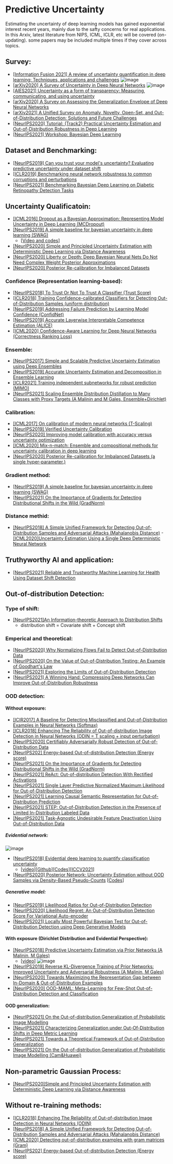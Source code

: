 # Predictive Uncertainty
Estimating the uncertainty of deep learning models has gained exponential interest recent years, mainly due to the safty concerns for real applications. 
In this Arxiv, latest literature from NIPS, ICML, ICLR, etc will be covered (on-updating). some papers may be included multiple times if they cover across topics.

## Survey:
- [[Information Fusion 2021] A review of uncertainty quantification in deep learning: Techniques, applications and challenges](https://www.sciencedirect.com/science/article/pii/S1566253521001081)
![image](https://user-images.githubusercontent.com/26398708/143864354-de4a2e38-fc8a-4095-9056-52f0e74ca710.png)
- [[arXiv2020] A Survey of Uncertainty in Deep Neural Networks](https://arxiv.org/abs/2107.03342)
![image](https://user-images.githubusercontent.com/26398708/143865096-85099b9f-723c-4fb0-bba7-b679bb5f107b.png)
- [[AIES2021] Uncertainty as a form of transparency: Measuring, communicating, and using uncertainty](https://dl.acm.org/doi/abs/10.1145/3461702.3462571)
- [[arXiv2020] A Survey on Assessing the Generalization Envelope of Deep Neural Networks](https://arxiv.org/abs/2008.09381)
- [[arXiv2021] A Unified Survey on Anomaly, Novelty, Open-Set, and Out-of-Distribution Detection: Solutions and Future Challenges](https://arxiv.org/abs/2110.14051)
- [[NeurIPS2020] Tutorial: (Track2) Practical Uncertainty Estimation and Out-of-Distribution Robustness in Deep Learning](https://nips.cc/virtual/2020/public/tutorial_0f190e6e164eafe66f011073b4486975.html)
- [[NeurIPS2021] Workshop: Bayesian Deep Learning](http://bayesiandeeplearning.org/)

## Dataset and Benchmarking:
- [[NeurIPS2019] Can you trust your model's uncertainty? Evaluating predictive uncertainty under dataset shift](https://proceedings.neurips.cc/paper/2019/hash/8558cb408c1d76621371888657d2eb1d-Abstract.html)
- [[ICLR2019] Benchmarking neural network robustness to common corruptions and perturbations](https://openreview.net/forum?id=HJz6tiCqYm)
- [[NeurIPS2021] Benchmarking Bayesian Deep Learning on Diabetic Retinopathy Detection Tasks](https://openreview.net/forum?id=jyd4Lyjr2iB)

## Uncertainty Qualificatoin:
- [[ICML2016] Dropout as a Bayesian Approximation: Representing Model Uncertainty in Deep Learning (MCDropout)](http://proceedings.mlr.press/v48/gal16.html)
- [[NeurIPS2019] A simple baseline for bayesian uncertainty in deep learning (SWAG)](https://proceedings.neurips.cc/paper/2019/file/118921efba23fc329e6560b27861f0c2-Paper.pdf)
  - [[Video and codes](https://www.youtube.com/watch?v=5WOj_ZZJ2wM)]
- [[NeurIPS2020] Simple and Principled Uncertainty Estimation with Deterministic Deep Learning via Distance Awareness](https://proceedings.neurips.cc/paper/2020/hash/543e83748234f7cbab21aa0ade66565f-Abstract.html)
- [[NeurIPS2020] Liberty or Depth: Deep Bayesian Neural Nets Do Not Need Complex Weight Posterior Approximations](https://proceedings.neurips.cc/paper/2020/hash/2dfe1946b3003933b7f8ddd71f24dbb1-Abstract.html)
- [[NeurIPS2020] Posterior Re-calibration for Imbalanced Datasets](https://proceedings.neurips.cc/paper/2020/hash/5ca359ab1e9e3b9c478459944a2d9ca5-Abstract.html)

### Confidence (Representation learning-based):
- [[NeurIPS2018] To Trust Or Not To Trust A Classifier (Trust Score)](https://openreview.net/forum?id=HkZFuPbubr)
- [[ICLR2018] Training Confidence-calibrated Classifiers for Detecting Out-of-Distribution Samples (uniform distribution)](https://openreview.net/forum?id=ryiAv2xAZ)
- [[NeurIPS2019] Addressing Failure Prediction by Learning Model Confidence (ConfidNet)](https://papers.nips.cc/paper/2019/hash/757f843a169cc678064d9530d12a1881-Abstract.html)
- [[NeurIPS2019] Accurate Layerwise Interpretable Competence Estimation (ALICE)](https://proceedings.neurips.cc/paper/2019/hash/a11da6bd58b95b334f8cd49f00918f16-Abstract.html)
- [[ICML2020] Confidence-Aware Learning for Deep Neural Networks (Correctness Ranking Loss)](http://proceedings.mlr.press/v119/moon20a.html)


### Ensemble:
- [[NeurIPS2017] Simple and Scalable Predictive Uncertainty
Estimation using Deep Ensembles](https://proceedings.neurips.cc/paper/2017/file/9ef2ed4b7fd2c810847ffa5fa85bce38-Paper.pdf)
- [[NeurIPS2019] Accurate Uncertainty Estimation and Decomposition in Ensemble Learning](https://proceedings.neurips.cc/paper/2019/hash/1cc8a8ea51cd0adddf5dab504a285915-Abstract.html)
- [[ICLR2021] Training independent subnetworks for robust prediction (MIMO)](https://openreview.net/forum?id=OGg9XnKxFAH)
- [[NeurIPS2021] Scaling Ensemble Distribution Distillation to Many Classes with Proxy Targets (A Malinin and M Gales, Ensemble+Dirichlet)](https://proceedings.neurips.cc/paper/2021/hash/2f4ccb0f7a84f335affb418aee08a6df-Abstract.html)

### Calibration:
 - [[ICML2017] On calibration of modern neural networks (T-Scaling)](http://proceedings.mlr.press/v70/guo17a.html)
 - [[NeurIPS2019] Verified Uncertainty Calibration](https://openreview.net/forum?id=rkxluVHeLB)
 - [[NeurIPS2020] Improving model calibration with accuracy versus uncertainty optimization](https://proceedings.neurips.cc/paper/2020/hash/d3d9446802a44259755d38e6d163e820-Abstract.html)
 - [[ICML2020] Mix-n-match: Ensemble and compositional methods for uncertainty calibration in deep learning](http://proceedings.mlr.press/v119/zhang20k.html)
 - [[NeurIPS2020] Posterior Re-calibration for Imbalanced Datasets (a single
hyper-parameter.)](https://proceedings.neurips.cc/paper/2020/hash/5ca359ab1e9e3b9c478459944a2d9ca5-Abstract.html)

### Gradient method:
- [[NeurIPS2019] A simple baseline for bayesian uncertainty in deep learning (SWAG)](https://proceedings.neurips.cc/paper/2019/file/118921efba23fc329e6560b27861f0c2-Paper.pdf)
- [[NeurIPS2021] On the Importance of Gradients for Detecting Distributional Shifts in the Wild (GradNorm)](https://proceedings.neurips.cc/paper/2021/hash/0607f4c705595b911a4f3e7a127b44e0-Abstract.html)

### Distance methid:
- [[NeurIPS2018] A Simple Unified Framework for Detecting Out-of-Distribution Samples and Adversarial Attacks (Mahalanobis Distance)](https://proceedings.neurips.cc/paper/2018/hash/abdeb6f575ac5c6676b747bca8d09cc2-Abstract.html)
-[[ICML2020]Uncertainty Estimation Using a Single Deep Deterministic Neural Network](http://proceedings.mlr.press/v119/van-amersfoort20a.html)


## Truthyworthy AI and application:
- [[NeurIPS2021] Reliable and Trustworthy Machine Learning for Health Using Dataset Shift Detection](https://openreview.net/forum?id=hNMOSUxE8o6)

## Out-of-distribution Detection: 
### Type of shift:
 - [[NeurIPS2021]An Information-theoretic Approach to Distribution Shifts](https://proceedings.neurips.cc/paper/2021/hash/93661c10ed346f9692f4d512319799b3-Abstract.html)
    - distribution shift = Covariate shift + Concept shift

### Emperical and theoretical:
 - [[NeurIPS2020] Why Normalizing Flows Fail to Detect Out-of-Distribution Data](https://proceedings.neurips.cc/paper/2020/hash/ecb9fe2fbb99c31f567e9823e884dbec-Abstract.html)
 - [[NeurIPS2020] On the Value of Out-of-Distribution Testing: An Example of Goodhart's Law](https://proceedings.neurips.cc/paper/2020/hash/045117b0e0a11a242b9765e79cbf113f-Abstract.html)
 - [[NeurIPS2021] Exploring the Limits of Out-of-Distribution Detection](https://proceedings.neurips.cc/paper/2021/hash/3941c4358616274ac2436eacf67fae05-Abstract.html)
 - [[NeurIPS2021] A Winning Hand: Compressing Deep Networks Can Improve Out-of-Distribution Robustness](https://proceedings.neurips.cc/paper/2021/hash/0607f4c705595b911a4f3e7a127b44e0-Abstract.html)

 
### OOD detection:
#### Without exposure:
- [[ICIR2017] A Baseline for Detecting Misclassified and Out-of-Distribution Examples in Neural Networks (Softmax)](https://openreview.net/forum?id=Hkg4TI9xl)
- [[ICLR2018] Enhancing The Reliability of Out-of-distribution Image Detection in Neural Networks (ODIN = T scaling + input perturbation)](https://openreview.net/forum?id=H1VGkIxRZ)
- [[NeurIPS2020] Certifiably Adversarially Robust Detection of Out-of-Distribution Data](https://proceedings.neurips.cc/paper/2020/hash/b90c46963248e6d7aab1e0f429743ca0-Abstract.html)
- [[NeurIPS202] Energy-based Out-of-distribution Detection (Energy score)](https://proceedings.neurips.cc/paper/2020/hash/f5496252609c43eb8a3d147ab9b9c006-Abstract.html)
- [[NeurIPS2021] On the Importance of Gradients for Detecting Distributional Shifts in the Wild (GradNorm)](https://proceedings.neurips.cc/paper/2021/hash/0607f4c705595b911a4f3e7a127b44e0-Abstract.html)
- [[NeurIPS2021] ReAct: Out-of-distribution Detection With Rectified Activations](https://proceedings.neurips.cc/paper/2021/hash/01894d6f048493d2cacde3c579c315a3-Abstract.html)
- [[NeurIPS2021] Single Layer Predictive Normalized Maximum Likelihood for Out-of-Distribution Detection](https://proceedings.neurips.cc/paper/2021/hash/093b60fd0557804c8ba0cbf1453da22f-Abstract.html)
- [[NeurIPS2021] 
Learning Causal Semantic Representation for Out-of-Distribution Prediction](https://proceedings.neurips.cc/paper/2021/hash/310614fca8fb8e5491295336298c340f-Abstract.html)
- [[NeurIPS2021] STEP: Out-of-Distribution Detection in the Presence of Limited In-Distribution Labeled Data](https://proceedings.neurips.cc/paper/2021/hash/f4334c131c781e2a6f0a5e34814c8147-Abstract.html)
- [[NeurIPS2021] Task-Agnostic Undesirable Feature Deactivation Using Out-of-Distribution Data](https://proceedings.neurips.cc/paper/2021/hash/21186d7b1482412ab14f0332b8aee119-Abstract.html)

##### Evidential network:
 ![image](https://user-images.githubusercontent.com/26398708/144141888-9e777456-404b-4f0d-a0a1-103032958c99.png)
- [[NeurIPS2018] Evidential deep learning to quantify classification uncertainty](https://proceedings.neurips.cc/paper/2018/file/a981f2b708044d6fb4a71a1463242520-Paper.pdf)
  - [[video](https://www.youtube.com/watch?v=toTcf7tZK8c)][[Github](https://github.com/aamini/evidential-deep-learning/)][[Codes](https://github.com/muratsensoy/muratsensoy.github.io)][[ICCV2021](https://openaccess.thecvf.com/content/ICCV2021/papers/Bao_Evidential_Deep_Learning_for_Open_Set_Action_Recognition_ICCV_2021_paper.pdf)]
- [[NeurIPS2020] Posterior Network: Uncertainty Estimation without OOD Samples via Density-Based Pseudo-Counts](https://proceedings.neurips.cc/paper/2020/hash/0eac690d7059a8de4b48e90f14510391-Abstract.html)
 [[Codes](https://github.com/sharpenb/Posterior-Network)]
 
##### Generative model:
- [[NeurIPS2019] Likelihood Ratios for Out-of-Distribution Detection](https://proceedings.neurips.cc/paper/2019/hash/1e79596878b2320cac26dd792a6c51c9-Abstract.html)
- [[NeurIPS2020] Likelihood Regret: An Out-of-Distribution Detection Score For Variational Auto-encoder](https://proceedings.neurips.cc/paper/2020/hash/eddea82ad2755b24c4e168c5fc2ebd40-Abstract.html)
- [[NeurIPS2021] Locally Most Powerful Bayesian Test for Out-of-Distribution Detection using Deep Generative Models](https://proceedings.neurips.cc/paper/2021/hash/7d3e28d14440d6c07f73b7557e3d9602-Abstract.html)

#### With exposure (Dirichlet Distribution and Evidential Perspective):
- [[NeurIPS2018] Predictive Uncertainty Estimation via Prior Networks (A Malinin, M Gales)](https://proceedings.neurips.cc/paper/2018/hash/3ea2db50e62ceefceaf70a9d9a56a6f4-Abstract.html)
  - [[video](https://www.youtube.com/watch?v=uuXFDGvNKjs)]
  ![image](https://user-images.githubusercontent.com/26398708/144079754-2ac68535-70b4-4f2f-afb1-0e40df1e1fc9.png)
- [[NeurIPS2019] Reverse KL-Divergence Training of Prior Networks: Improved Uncertainty and Adversarial Robustness (A Malinin, M Gales)](https://proceedings.neurips.cc/paper/2019/hash/7dd2ae7db7d18ee7c9425e38df1af5e2-Abstract.html)  
- [[NeurIPS2020] Towards Maximizing the Representation Gap between In-Domain & Out-of-Distribution Examples](https://proceedings.neurips.cc/paper/2020/hash/68d3743587f71fbaa5062152985aff40-Abstract.html)
- [[NeurIPS2020] OOD-MAML: Meta-Learning for Few-Shot Out-of-Distribution Detection and Classification](https://proceedings.neurips.cc/paper/2020/hash/28e209b61a52482a0ae1cb9f5959c792-Abstract.html)

#### OOD generalization:
- [[NeurIPS2021] On the Out-of-distribution Generalization of Probabilistic Image Modelling](https://proceedings.neurips.cc/paper/2021/hash/1f88c7c5d7d94ae08bd752aa3d82108b-Abstract.html)
- [[NeurIPS2021] Characterizing Generalization under Out-Of-Distribution Shifts in Deep Metric Learning](https://proceedings.neurips.cc/paper/2021/hash/d1f255a373a3cef72e03aa9d980c7eca-Abstract.html)
- [[NeurIPS2021] Towards a Theoretical Framework of Out-of-Distribution Generalization](https://proceedings.neurips.cc/paper/2021/hash/c5c1cb0bebd56ae38817b251ad72bedb-Abstract.html)
- [[NeurIPS2021] On the Out-of-distribution Generalization of Probabilistic Image Modelling (Cam&Huawei)](https://proceedings.neurips.cc/paper/2021/hash/1f88c7c5d7d94ae08bd752aa3d82108b-Abstract.html)



## Non-parametric Gaussian Process:
 - [[NeurIPS2020]Simple and Principled Uncertainty Estimation with Deterministic Deep Learning via Distance Awareness](https://papers.nips.cc/paper/2020/file/543e83748234f7cbab21aa0ade66565f-Paper.pdf)


## Without re-training methods:
- [[ICLR2018] Enhancing The Reliability of Out-of-distribution Image Detection in Neural Networks (ODIN)](https://openreview.net/forum?id=H1VGkIxRZ)
- [[NeurIPS2018] A Simple Unified Framework for Detecting Out-of-Distribution Samples and Adversarial Attacks (Mahalanobis Distance)](https://proceedings.neurips.cc/paper/2018/hash/abdeb6f575ac5c6676b747bca8d09cc2-Abstract.html)
- [[ICML2020] Detecting out-of-distribution examples with gram matrices (Gram)](http://proceedings.mlr.press/v119/sastry20a/sastry20a.pdf)
- [[NeurIPS202] Energy-based Out-of-distribution Detection (Energy score)](https://proceedings.neurips.cc/paper/2020/hash/f5496252609c43eb8a3d147ab9b9c006-Abstract.html)
